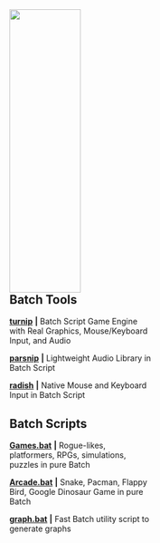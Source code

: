 <div class='container'>
<img align="left" style="height: 500px; width: 50%;" class="img" src="https://github-readme-stats.vercel.app/api/top-langs/?username=thelowsunoverthemoon" />
</div>

<div class='text' style="width: 50%;">
<b><h2>Batch Tools</h2></b>

[**turnip**](https://github.com/thelowsunoverthemoon/turnip) **|** Batch Script Game Engine with Real Graphics, Mouse/Keyboard Input, and Audio

[**parsnip**](https://github.com/thelowsunoverthemoon/parsnip) **|** Lightweight Audio Library in Batch Script

[**radish**](https://github.com/thelowsunoverthemoon/radish) **|** Native Mouse and Keyboard Input in Batch Script

<b><h2>Batch Scripts</h2></b>

[**Games.bat**](https://github.com/thelowsunoverthemoon/Games.bat) **|** Rogue-likes, platformers, RPGs, simulations, puzzles in pure Batch

[**Arcade.bat**](https://github.com/thelowsunoverthemoon/Arcade.bat) **|** Snake, Pacman, Flappy Bird, Google Dinosaur Game in pure Batch

[**graph.bat**](https://github.com/thelowsunoverthemoon/graph.bat) **|** Fast Batch utility script to generate graphs
</div>


